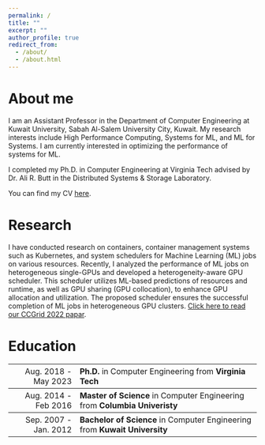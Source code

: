 ```yaml
---
permalink: /
title: ""
excerpt: ""
author_profile: true
redirect_from: 
  - /about/
  - /about.html
---
```


About me
======

I am an Assistant Professor in the Department of Computer Engineering at Kuwait University, Sabah Al-Salem University City, Kuwait. My research interests include High Performance Computing, Systems for ML, and ML for Systems. I am currently interested in optimizing the performance of systems for ML.

I completed my Ph.D. in Computer Engineering at Virginia Tech advised by Dr. Ali R. Butt in the Distributed Systems & Storage Laboratory. 

You can find my CV [here](https://hadeelalbahar.github.io/files/hadeelcv.pdf).

Research
======

I have conducted research on containers, container management systems such as Kubernetes, and system schedulers for Machine Learning (ML) jobs on various resources. Recently, I analyzed the performance of ML jobs on heterogeneous single-GPUs and developed a heterogeneity-aware GPU scheduler. This scheduler utilizes ML-based predictions of resources and runtime, as well as GPU sharing (GPU collocation), to enhance GPU allocation and utilization. The proposed scheduler ensures the successful completion of ML jobs in heterogeneous GPU clusters. [Click here to read our CCGrid 2022 papar](https://hadeelalbahar.github.io/files/ccgrid22-schedtune.pdf).

Education
======

<table style="width:100%">
  <tr style="font-size:16px">
    <th style="text-align:right">
      <span style="font-weight:normal">Aug. 2018 - May 2023</span>
    </th>
    <th style="text-align:left">
      Ph.D. <span style="font-weight:normal"> in Computer Engineering from </span>Virginia Tech
    </th>
  </tr>

  <tr style="font-size:16px">
    <th style="text-align:right">
      <span style="font-weight:normal">Aug. 2014 - Feb 2016</span>
    </th>
    <th style="text-align:left">
      Master of Science <span style="font-weight:normal">in Computer Engineering from</span> Columbia Univeristy
    </th>
  </tr>

  <tr style="font-size:16px">
    <th style="text-align:right">
      <span style="font-weight:normal">Sep. 2007 - Jan. 2012</span>
    </th>
    <th style="text-align:left">
      Bachelor of Science <span style="font-weight:normal">in Computer Engineering from</span> Kuwait University
    </th>
  </tr>
</table>

<!-- * **PhD Student** in Computer Engineering at **Virgina Tech** _(Aug. 2018 - May. 2023)_
* **Master of Science** in Computer Engineering from **Columbia University** _(Aug. 2014 - Feb. 2016)_
* **Bachelor of Science** in Computer Engineering from **Kuwait University** _(Sep. 2007 - Jan. 2012)_
 -->
